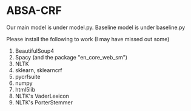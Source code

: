 # ABSA-CRF


Our main model is under model.py. Baseline model is under baseline.py

Please install the following to work (I may have missed out some)

1. BeautifulSoup4
2. Spacy (and the package "en_core_web_sm")
3. NLTK
4. sklearn, sklearncrf
5. pycrfsuite
6. numpy
7. html5lib
8. NLTK's VaderLexicon
9. NLTK's PorterStemmer
